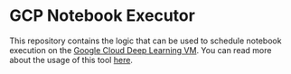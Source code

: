 # GCP Notebook Executor
This repository contains the logic that can be used to schedule notebook execution on the [Google Cloud Deep Learning VM](https://cloud.google.com/deep-learning-vm/). You can read more about the usage of this tool [here](https://blog.kovalevskyi.com/how-to-submit-jupyter-notebook-for-overnight-training-on-gcp-4ce1b0cd4d0d).
